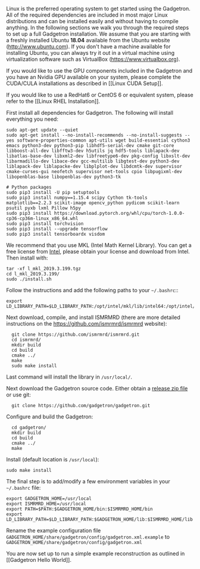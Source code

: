 Linux is the preferred operating system to get started using the Gadgetron. All of the required dependencies are included in most major Linux distributions and can be installed easily and without having to compile anything. In the following sections we walk you through the required steps to set up a full Gadgetron installation. We assume that you are starting with a freshly installed Ubuntu **18.04** available from the Ubuntu website (<http://www.ubuntu.com>). If you don't have a machine available for installing Ubuntu, you can always try it out in a virtual machine using virtualization software such as VirtualBox (<https://www.virtualbox.org>).

If you would like to use the GPU components included in the Gadgetron and you have an Nvidia GPU available on your system, please complete the CUDA/CULA installations as described in [[Linux CUDA Setup]].

If you would like to use a RedHat6 or CentOS 6 or equivalent system, please refer to the [[Linux RHEL Installation]].

First install all dependencies for Gadgetron. The following will install everything you need:

```
sudo apt-get update --quiet
sudo apt-get install --no-install-recommends --no-install-suggests --yes software-properties-common apt-utils wget build-essential cython3 emacs python3-dev python3-pip libhdf5-serial-dev cmake git-core libboost-all-dev libfftw3-dev h5utils jq hdf5-tools liblapack-dev libatlas-base-dev libxml2-dev libfreetype6-dev pkg-config libxslt-dev libarmadillo-dev libace-dev gcc-multilib libgtest-dev python3-dev liblapack-dev liblapacke-dev libplplot-dev libdcmtk-dev supervisor cmake-curses-gui neofetch supervisor net-tools cpio libpugixml-dev libopenblas-base libopenblas-dev python3-tk 

# Python packages
sudo pip3 install -U pip setuptools
sudo pip3 install numpy==1.15.4 scipy Cython tk-tools matplotlib==2.2.3 scikit-image opencv_python pydicom scikit-learn psutil pyxb lxml Pillow h5py
sudo pip3 install https://download.pytorch.org/whl/cpu/torch-1.0.0-cp36-cp36m-linux_x86_64.whl
sudo pip3 install torchvision
sudo pip3 install --upgrade tensorflow
sudo pip3 install tensorboardx visdom

```

We recommend that you use MKL (Intel Math Kernel Library). You can get a free license from [Intel](https://software.intel.com/en-us/articles/free-mkl), please obtain your license and download from Intel. Then install with:

    tar -xf l_mkl_2019.3.199.tgz 
    cd l_mkl_2019.3.199/
    sudo ./install.sh
    
Follow the instructions and add the following paths to your `~/.bashrc`::

    export LD_LIBRARY_PATH=$LD_LIBRARY_PATH:/opt/intel/mkl/lib/intel64:/opt/intel/lib/intel64_lin/

Next download, compile, and install ISMRMRD (there are more detailed instructions on the <https://github.com/ismrmrd/ismrmrd> website):

      git clone https://github.com/ismrmrd/ismrmrd.git
      cd ismrmrd/
      mkdir build
      cd build
      cmake ../
      make
      sudo make install

Last command will install the library in `/usr/local/`.

Next download the Gadgetron source code. Either obtain a [release zip file](https://gadgetrondata.blob.core.windows.net/gadgetrongithubio/files/) or use git:

      git clone https://github.com/gadgetron/gadgetron.git

Configure and build the Gadgetron:

      cd gadgetron/
      mkdir build
      cd build
      cmake ../
      make  

Install (default location is `/usr/local`):

    sudo make install      

The final step is to add/modify a few environment variables in your
`~/.bashrc` file:

    export GADGETRON_HOME=/usr/local
    export ISMRMRD_HOME=/usr/local
    export PATH=$PATH:$GADGETRON_HOME/bin:$ISMRMRD_HOME/bin
    export LD_LIBRARY_PATH=$LD_LIBRARY_PATH:$GADGETRON_HOME/lib:$ISMRMRD_HOME/lib


Rename the example configuration file
`GADGETRON_HOME/share/gadgetron/config/gadgetron.xml.example` to
`GADGETRON_HOME/share/gadgetron/config/gadgetron.xml`

You are now set up to run a simple example reconstruction as outlined in [[Gadgetron Hello World]].
